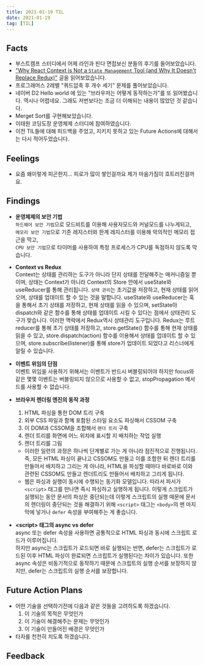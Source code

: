 ```yaml
---
title: 2021-01-19 TIL
date: 2021-01-19
tag: [TIL]
---
```


## Facts

- 부스트캠프 스터디에서 어제 라인과 핀다 면접보신 분들의 후기를 들어보았습니다.
- ["Why React Context is Not a `State Management` Tool (and Why It Doesn't Replace Redux)"](https://blog.isquaredsoftware.com/2021/01/blogged-answers-why-react-context-is-not-a-state-management-tool-and-why-it-doesnt-replace-redux/) 글을 읽어보았습니다.
- 프로그래머스 2레벨 "쿼드압축 후 개수 세기" 문제를 풀어보았습니다.
- 네이버 D2 Hello world 에 있는 "브라우저는 어떻게 동작하는가"를 또 읽어봤습니다. 역시나 어렵네요. 그래도 저번보다는 조금 더 이해되는 내용이 많았던 것 같습니다.
- Merget Sort를 구현해보았습니다.
- 이태원 코딩도장 운영체제 스터디에 참여하였습니다.
- 이전 TIL들에 대해 피드백을 주었고, 지키지 못하고 있는 Future Actions에 대해서는 다시 적어두었습니다.

## Feelings

- 요즘 왜이렇게 피곤한지... 피로가 많이 쌓인걸까요 제가 마음가짐이 흐트러진걸까요.

## Findings

- **운영체제의 보안 기법**  
  `하드웨어 보안 기법`으로 모드비트를 이용해 사용자모드와 커널모드를 나누게되고,  
  `메모리 보안 기법`으로 기준 레지스터와 한계 레지스터를 이용해 악의적인 메모리 접근을 막고,  
  `CPU 보안 기법`으로 타이머를 사용하여 특정 프로세스가 CPU를 독점하지 않도록 막습니다.

- **Context vs Redux**  
  Context는 상태를 관리하는 도구가 아니라 단지 상태를 전달해주는 매커니즘일 뿐이며, 상태는 Context가 아니라 Context의 Store 안에서 useState와 useReducer를 통해 관리됩니다. `상태 관리`는 초기값을 저장하고, 현재 상태를 읽어오며, 상태를 업데이트 할 수 있는 것을 말합니다. useState와 useReducer는 훅을 통해서 초기 상태를 저장하고, 현재 상태를 읽을 수 있으며, setState아 dispatch와 같은 함수를 통해 상태를 업데이트 시킬 수 있다는 점에서 상태관리 도구가 맞습니다. 이러한 맥락에서 Redux역시 상태관리 도구입니다. Redux는 루트 reducer를 통해 초기 상태를 저장하고, store.getState() 함수를 통해 현재 상태를 읽을 수 있고, store.dispatch(action) 함수를 이용해서 상태를 업데이트 할 수 있으며, store.subscribe(listener)를 통해 store가 업데이트 되었다고 리스너에게 알릴 수 있습니다.

- **이벤트 위임의 단점**  
  이벤트 위임을 사용하기 위해서는 이벤트가 반드시 버블링되어야 하지만 focus와 같은 몇몇 이벤트는 버블링되지 않으므로 사용할 수 없고, stopPropagation 메서드를 사용할 수 없습니다.

- **브라우저 렌더링 엔진의 동작 과정**  
  1. HTML 파싱을 통한 DOM 트리 구축
  2. 외부 CSS 파일과 함꼐 포함된 스타일 요소도 파싱해서 CSSOM 구축
  3. 이 DOM과 CSSOM을 조합해서 `렌더 트리` 구축
  4. 렌더 트리를 화면에 어느 위치에 표시할 지 배치하는 작업 실행
  5. 렌더 트리를 그림

  - 이러한 일련의 과정은 하나씩 단계별로 가는 게 아니라 점진적으로 진행됩니다. 즉, 모든 HTML 파싱이 끝나고 CSSOM도 만들고 이를 조합한 뒤 렌더 트리를 만들어서 배치하고 그리는 게 아니라, HTML을 파싱할 때마다 바로바로 이와 관련된 CSSOM도 만들고 렌더트리도 만들어서 배치하고 그리게 됩니다.  
  - 웹은 파싱과 실행이 동시에 수행되는 동기화 모델입니다. 따라서 파서가 `<script>` 태그를 만나면 즉시 파싱하고 실행하게 됩니다. 이렇게 스크립트가 실행되는 동안 문서의 파싱은 중단되는데 이렇게 스크립트의 실행 때문에 문서의 렌더링이 중단되는 것을 해결하기 위해 `<script>` 태그는 `<body>`의 맨 마지막에 넣거나 `defer` 속성을 부여해주는 게 좋습니다.

- **\<script\> 태그의 async vs defer**  
  async 또는 defer 속성을 사용하면 공통적으로 HTML 파싱과 동시에 스크립트 로드가 이루어집니다.  
  하지만 async는 스크립트가 로드되면 바로 실행되는 반면, defer는 스크립트가 로드된 이후 HTML 파싱이 완료되면 스크립트가 실행된다는 차이가 있습니다. 또한 async 속성은 비동기적으로 동작하기 때문에 스크립트의 실행 순서를 보장하지 않지만, defer는 스크립트의 실행 순서를 보장합니다.

## Future Action Plans

- 어떤 기술을 선택하기전에 다음과 같은 것들을 고려하도록 하겠습니다.
  1. 이 기술의 목적은 무엇인가
  2. 이 기술이 해결해주는 문제는 무엇인가
  3. 이 기술이 만들어진 배경은 무엇인가
- 타자를 천천히 치도록 하겠습니다.

## Feedback
